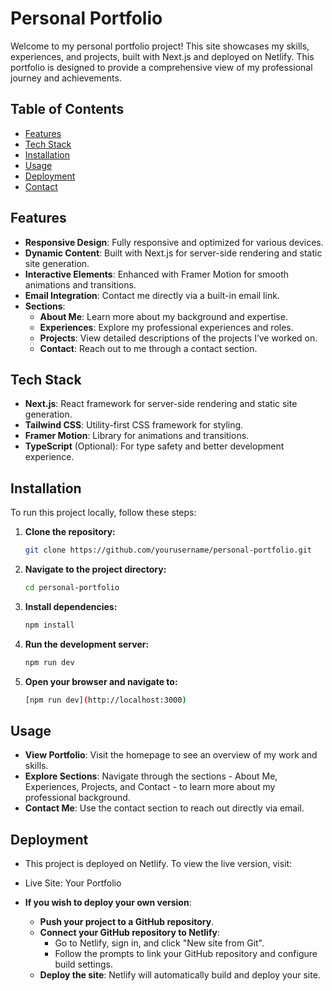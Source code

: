 # Personal Portfolio

Welcome to my personal portfolio project! This site showcases my skills, experiences, and projects, built with Next.js and deployed on Netlify. This portfolio is designed to provide a comprehensive view of my professional journey and achievements.

## Table of Contents

- [Features](#features)
- [Tech Stack](#tech-stack)
- [Installation](#installation)
- [Usage](#usage)
- [Deployment](#deployment)
- [Contact](#contact)

## Features

- **Responsive Design**: Fully responsive and optimized for various devices.
- **Dynamic Content**: Built with Next.js for server-side rendering and static site generation.
- **Interactive Elements**: Enhanced with Framer Motion for smooth animations and transitions.
- **Email Integration**: Contact me directly via a built-in email link.
- **Sections**:
  - **About Me**: Learn more about my background and expertise.
  - **Experiences**: Explore my professional experiences and roles.
  - **Projects**: View detailed descriptions of the projects I’ve worked on.
  - **Contact**: Reach out to me through a contact section.

## Tech Stack

- **Next.js**: React framework for server-side rendering and static site generation.
- **Tailwind CSS**: Utility-first CSS framework for styling.
- **Framer Motion**: Library for animations and transitions.
- **TypeScript** (Optional): For type safety and better development experience.

## Installation

To run this project locally, follow these steps:

1. **Clone the repository:**

   ```bash
   git clone https://github.com/yourusername/personal-portfolio.git

2. **Navigate to the project directory:**

   ```bash
   cd personal-portfolio

3. **Install dependencies:**

   ```bash
   npm install

4. **Run the development server:**

   ```bash
   npm run dev

4. **Open your browser and navigate to:**

   ```bash
   [npm run dev](http://localhost:3000)

## Usage

- **View Portfolio**: Visit the homepage to see an overview of my work and skills.
- **Explore Sections**: Navigate through the sections - About Me, Experiences, Projects, and Contact - to learn more about my professional background.
- **Contact Me**: Use the contact section to reach out directly via email.

## Deployment

- This project is deployed on Netlify. To view the live version, visit:

- Live Site: Your Portfolio
- **If you wish to deploy your own version**:
  - **Push your project to a GitHub repository**.
  - **Connect your GitHub repository to Netlify**:
    - Go to Netlify, sign in, and click "New site from Git".
    - Follow the prompts to link your GitHub repository and configure build settings.
  - **Deploy the site**:
Netlify will automatically build and deploy your site.

